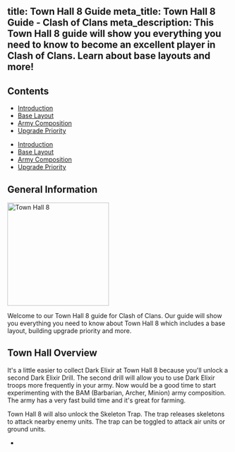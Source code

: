title: Town Hall 8 Guide
meta_title: Town Hall 8 Guide - Clash of Clans
meta_description: This Town Hall 8 guide will show you everything you need to know to become an excellent player in Clash of Clans. Learn about base layouts and more!
---
<h2 class="page-header">Contents</h2>

<ul class="nav nav-pills hidden-xs"><li role="presentation" class="active"><a href="/clash-of-clans/town-hall-8-guide/">Introduction</a></li><li role="presentation"><a href="/clash-of-clans/town-hall-8-base/">Base Layout</a></li><li role="presentation"><a href="/clash-of-clans/town-hall-8-army/">Army Composition</a></li><li role="presentation"><a href="/clash-of-clans/town-hall-8-upgrade-priority/">Upgrade Priority</a></li></ul>

<ul class="nav nav-pills nav-stacked visible-xs-block"><li role="presentation" class="active"><a href="/clash-of-clans/town-hall-8-guide/">Introduction</a></li><li role="presentation"><a href="/clash-of-clans/town-hall-8-base/">Base Layout</a></li><li role="presentation"><a href="/clash-of-clans/town-hall-8-army/">Army Composition</a></li><li role="presentation"><a href="/clash-of-clans/town-hall-8-upgrade-priority/">Upgrade Priority</a></li></ul>

<h2 class="page-header">General Information</h2>

<img src="http://game-brain.com/images/clash-of-clans/town-hall-8-guide/Town-Hall-8.png" alt="Town Hall 8" title="Town Hall 8" width="230" height="233" class="alignleft" />

<p>Welcome to our Town Hall 8 guide for Clash of Clans. Our guide will show you everything you need to know about Town Hall 8 which includes a base layout, building upgrade priority and more.</p>

<div style="clear:both"></div>

<h2  class="page-header">Town Hall Overview</h2>

<p>It's a little easier to collect Dark Elixir at Town Hall 8 because you'll unlock a second Dark Elixir Drill. The second drill will allow you to use Dark Elixir troops more frequently in your army. Now would be a good time to start experimenting with the BAM (Barbarian, Archer, Minion) army composition. The army has a very fast build time and it's great for farming.</p>

<p>Town Hall 8 will also unlock the Skeleton Trap. The trap releases skeletons to attack nearby enemy units. The trap can be toggled to attack air units or ground units.</p>

<nav><ul class="pager"><li class="next"><a href="/clash-of-clans/town-hall-8-base/"><span class="glyphicon glyphicon-chevron-right" aria-hidden="true"></span></a></li></ul></nav>
